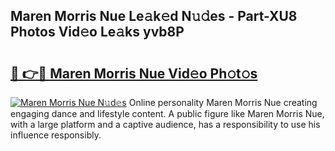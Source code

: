 ## Maren Morris Nue Le𝚊k𝚎d N𝚞𝚍es - Part-XU8 Photos Vid𝚎o Le𝚊ks yvb8P

# <h2><a href="http://fb9qt5.evod.top/?m=Maren+Morris+Nue">🔗 👉🔴 Maren Morris Nue Vid𝚎o Ph𝚘t𝚘s</a></h2>

[![Maren Morris Nue N𝚞d𝚎s](https://i.imgur.com/8V9OHl7.gif)](http://fb9qt5.evod.top/?m=Maren+Morris+Nue)
Online personality Maren Morris Nue creating engaging dance and lifestyle content. A public figure like Maren Morris Nue, with a large platform and a captive audience, has a responsibility to use his influence responsibly. 

